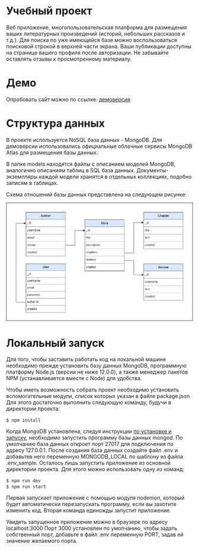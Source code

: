 Учебный проект
================
Веб приложение, многопользовательская платформа для размещения ваших литературных произведений (историй, небольших рассказов и т.д.). Для поиска по уже имеющейся базе можно воспользоваться поисковой строкой в верхней части экрана. Ваши публикации доступны на странице вашего профиля после авторизации. Не забывайте оставлять отзывы к просмотренному материалу.

Демо
================
Опробовать сайт можно по ссылке: [демоверсия](https://dowithoutink.glitch.me)

Структура данных
================
В проекте используется NoSQL база данных - MongoDB. Для демоверсии использовались официальные облачные сервисы MongoDB Atlas для размещения базы данных.

В папке models находятся файлы с описанием моделей MongoDB, аналогично описаниям таблиц в SQL база данных. Документы-экземпляры каждой модели хранятся в отдельных коллекциях, подобно записям в таблицах.

Схема отношений базы данных представлена на следующем рисунке:

![dowithoutink-db](/dowithoutink-db.png)

Локальный запуск
================
Для того, чтобы заставить работать код на локальной машине необходимо прежде установить базу данных MongoDB, программную платформу Node.js (версии не ниже 12.0.0), а также менеджер пакетов NPM (устанавливается вместе с Node) для удобства.

Чтобы иметь возможность собрать проект необходимо установить вспомогательные модули, список которых указан в файле package.json. Для этого достаточно выполнить следующую команду, будучи в директории проекта:

    $ npm install

Когда MongoDB установлена, следуя инструкции [по установке и запуску](https://docs.mongodb.com/manual/administration/install-community/), необходимо запустить программу базы данных mongod. По умолчанию база данных откроет порт 27017 для подключения по адресу 127.0.0.1. После создания база данных создайте файл .env и добавьтев него переменную MONGODB\_LOCAL по шаблону из файла .env\_sample. Осталось лишь запустить приложение из основной директории проекта. Для этого можно использовать одну из команд:

    $ npm run dev
    $ npm run start
    
Первая запускает приложение с помощью модуля nodemon, который будет автоматически перезапускать программу, если вы захотите изменить код.
Вторая команда единожды запустит приложение.

Увидеть запущенное приложение можно в браузере по адресу localhost:3000
Порт 3000 установлен по умолчанию, чтобы задать собственный порт, добавьте в файл .env переменную PORT, задав ей значение желаемого порта.
